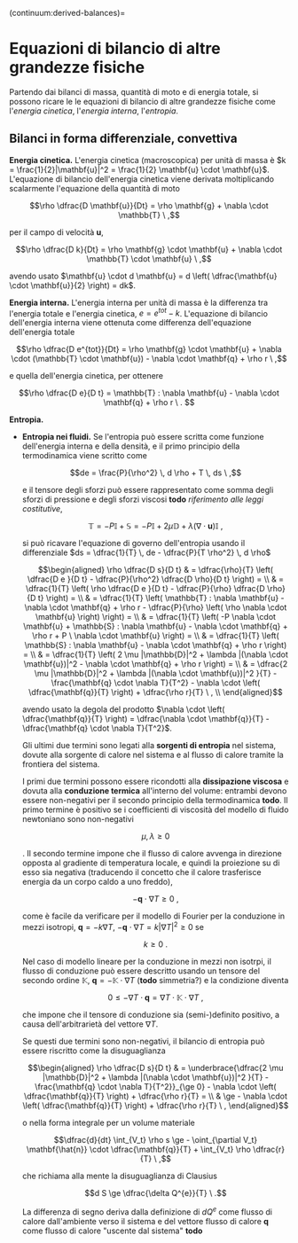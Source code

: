 (continuum:derived-balances)=
# Equazioni di bilancio di altre grandezze fisiche

Partendo dai bilanci di massa, quantità di moto e di energia totale, si possono ricare le le equazioni di bilancio di altre grandezze fisiche come l'*energia cinetica*, l'*energia interna*, l'*entropia*.

## Bilanci in forma differenziale, convettiva

**Energia cinetica.** L'energia cinetica (macroscopica) per unità di massa è $k = \frac{1}{2}|\mathbf{u}|^2 = \frac{1}{2} \mathbf{u} \cdot \mathbf{u}$. L'equazione di bilancio dell'energia cinetica viene derivata moltiplicando scalarmente l'equazione della quantità di moto

$$\rho \dfrac{D \mathbf{u}}{Dt} = \rho \mathbf{g} + \nabla \cdot \mathbb{T} \ ,$$

per il campo di velocità $\mathbf{u}$,

$$\rho \dfrac{D k}{Dt} = \rho \mathbf{g} \cdot \mathbf{u} + \nabla \cdot \mathbb{T} \cdot \mathbf{u} \ ,$$

avendo usato $\mathbf{u} \cdot d \mathbf{u} = d \left( \dfrac{\mathbf{u} \cdot \mathbf{u}}{2} \right) = dk$.

**Energia interna.** L'energia interna per unità di massa è la differenza tra l'energia totale e l'energia cinetica, $e = e^{tot} - k$. L'equazione di bilancio dell'energia interna viene ottenuta come differenza dell'equazione dell'energia totale

$$\rho \dfrac{D e^{tot}}{Dt} = \rho \mathbf{g} \cdot \mathbf{u} + \nabla \cdot (\mathbb{T} \cdot \mathbf{u}) - \nabla \cdot \mathbf{q} + \rho r \ ,$$

e quella dell'energia cinetica, per ottenere

$$\rho \dfrac{D e}{D t} = \mathbb{T} : \nabla \mathbf{u} - \nabla \cdot \mathbf{q} + \rho r \ . $$

**Entropia.**
- **Entropia nei fluidi.** Se l'entropia può essere scritta come funzione dell'energia interna e della densità, e il primo principio della termodinamica viene scritto come

  $$de = \frac{P}{\rho^2} \, d \rho + T \, ds \ ,$$

  e il tensore degli sforzi può essere rappresentato come somma degli sforzi di pressione e degli sforzi viscosi **todo** *riferimento alle leggi costitutive*, 

  $$\mathbb{T} = - P \mathbb{I} + \mathbb{S} = - P \mathbb{I} + 2 \mu \mathbb{D} + \lambda (\nabla \cdot \mathbf{u}) \mathbb{I} \ ,$$

  si può ricavare l'equazione di governo dell'entropia usando il differenziale $ds = \dfrac{1}{T} \, de - \dfrac{P}{T \rho^2} \, d \rho$

  $$\begin{aligned}
    \rho \dfrac{D s}{D t} 
    & = \dfrac{\rho}{T} \left( \dfrac{D e }{D t} - \dfrac{P}{\rho^2} \dfrac{D \rho}{D t} \right) = \\
    & = \dfrac{1}{T} \left( \rho \dfrac{D e }{D t} - \dfrac{P}{\rho} \dfrac{D \rho}{D t} \right) = \\
    & = \dfrac{1}{T} \left( \mathbb{T} : \nabla \mathbf{u} - \nabla \cdot \mathbf{q} + \rho r - \dfrac{P}{\rho} \left( \rho \nabla \cdot \mathbf{u} \right) \right) = \\
    & = \dfrac{1}{T} \left( -P \nabla \cdot \mathbf{u} + \mathbb{S} : \nabla \mathbf{u} - \nabla \cdot \mathbf{q} + \rho r + P \ \nabla \cdot \mathbf{u}  \right) = \\
    & = \dfrac{1}{T} \left( \mathbb{S} : \nabla \mathbf{u} - \nabla \cdot \mathbf{q} + \rho r \right) = \\
    & = \dfrac{1}{T} \left( 2 \mu |\mathbb{D}|^2 + \lambda |(\nabla \cdot \mathbf{u})|^2 - \nabla \cdot \mathbf{q} + \rho r \right) = \\
    & = \dfrac{2 \mu |\mathbb{D}|^2 + \lambda |(\nabla \cdot \mathbf{u})|^2 }{T} - \frac{\mathbf{q} \cdot \nabla T}{T^2} - \nabla \cdot \left( \dfrac{\mathbf{q}}{T} \right) + \dfrac{\rho r}{T} \ , \\
  \end{aligned}$$

  avendo usato la degola del prodotto $\nabla \cdot \left( \dfrac{\mathbf{q}}{T} \right) = \dfrac{\nabla \cdot \mathbf{q}}{T} - \dfrac{\mathbf{q} \cdot \nabla T}{T^2}$.
 
  Gli ultimi due termini sono legati alla **sorgenti di entropia** nel sistema, dovute alla sorgente di calore nel sistema e al flusso di calore tramite la frontiera del sistema.

  I primi due termini possono essere ricondotti alla **dissipazione viscosa** e dovuta alla **conduzione termica** all'interno del volume: entrambi devono essere non-negativi per il secondo principio della termodinamica **todo**. Il primo termine è positivo se i coefficienti di viscosità del modello di fluido newtoniano sono non-negativi
  
  $$\mu, \lambda \ge 0$$
  
  . Il secondo termine impone che il flusso di calore avvenga in direzione opposta al gradiente di temperatura locale, e quindi la proiezione su di esso sia negativa (traducendo il concetto che il calore trasferisce energia da un corpo caldo a uno freddo),
  
  $$- \mathbf{q} \cdot \nabla T \ge 0 \ ,$$
  
  come è facile da verificare per il modello di Fourier per la conduzione in mezzi isotropi, $\mathbf{q} = - k \nabla T$, $- \mathbf{q} \cdot \nabla T = k |\nabla T|^2 \ge 0$ se
  
  $$k \ge 0 \ .$$
  
  Nel caso di modello lineare per la conduzione in mezzi non isotrpi, il flusso di conduzione può essere descritto usando un tensore del secondo ordine $\mathbb{K}$, $\mathbf{q} = - \mathbb{K} \cdot \nabla T$ (**todo** simmetria?) e la condizione diventa
  
  $$0 \le - \nabla T  \cdot \mathbf{q} = \nabla T \cdot \mathbb{K} \cdot \nabla T \ ,$$
  
  che impone che il tensore di conduzione sia (semi-)definito positivo, a causa dell'arbitrarietà del vettore $\nabla T$.

  Se questi due termini sono non-negativi, il bilancio di entropia può essere riscritto come la disuguaglianza

  $$\begin{aligned}
    \rho \dfrac{D s}{D t}
    & = \underbrace{\dfrac{2 \mu |\mathbb{D}|^2 + \lambda |(\nabla \cdot \mathbf{u})|^2 }{T} - \frac{\mathbf{q} \cdot \nabla T}{T^2}}_{\ge 0} - \nabla \cdot \left( \dfrac{\mathbf{q}}{T} \right) + \dfrac{\rho r}{T} = \\
    & \ge  - \nabla \cdot \left( \dfrac{\mathbf{q}}{T} \right) + \dfrac{\rho r}{T} \ ,
  \end{aligned}$$

  o nella forma integrale per un volume materiale

  $$\dfrac{d}{dt} \int_{V_t} \rho s \ge - \oint_{\partial V_t} \mathbf{\hat{n}} \cdot \dfrac{\mathbf{q}}{T} + \int_{V_t} \rho \dfrac{r}{T} \ ,$$

  che richiama alla mente la disuguaglianza di Clausius

  $$d S \ge \dfrac{\delta Q^{e}}{T} \ .$$

  La differenza di segno deriva dalla definizione di $d Q^e$ come flusso di calore dall'ambiente verso il sistema e del vettore flusso di calore $\mathbf{q}$ come flusso di calore "uscente dal sistema" **todo**

